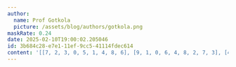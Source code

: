 ```yaml
---
author:
  name: Prof Gotkola
  picture: /assets/blog/authors/gotkola.png
maskRate: 0.24
date: 2025-02-10T19:00:02.205046
id: 3b684c28-e7e1-11ef-9cc5-41114fdec614
content: '[[7, 2, 3, 0, 5, 1, 4, 8, 6], [9, 1, 0, 6, 4, 8, 2, 7, 3], [4, 8, 6, 7, 3, 0, 5, 1, 9], [2, 4, 0, 5, 0, 3, 0, 0, 0], [5, 3, 0, 2, 7, 6, 9, 0, 8], [6, 9, 7, 8, 0, 0, 3, 0, 0], [3, 0, 0, 4, 8, 7, 1, 2, 5], [1, 7, 0, 0, 0, 5, 8, 9, 4], [8, 5, 4, 1, 2, 9, 6, 3, 7]]'
---
```

